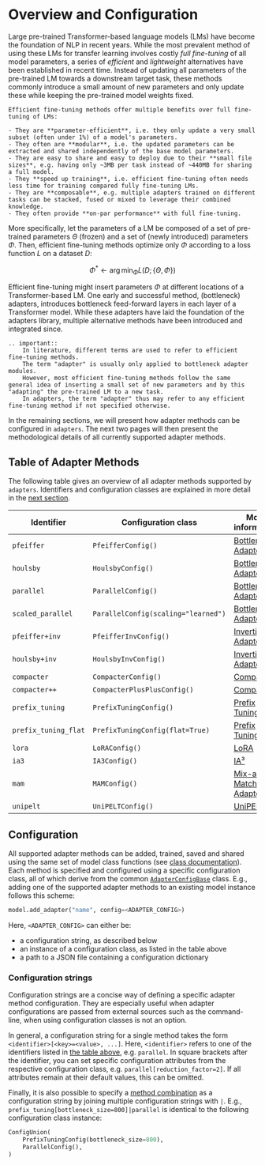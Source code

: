 # Overview and Configuration

Large pre-trained Transformer-based language models (LMs) have become the foundation of NLP in recent years.
While the most prevalent method of using these LMs for transfer learning involves costly *full fine-tuning* of all model parameters, a series of *efficient* and *lightweight* alternatives have been established in recent time.
Instead of updating all parameters of the pre-trained LM towards a downstream target task, these methods commonly introduce a small amount of new parameters and only update these while keeping the pre-trained model weights fixed.

```{admonition} Why use Efficient Fine-Tuning?
Efficient fine-tuning methods offer multiple benefits over full fine-tuning of LMs:

- They are **parameter-efficient**, i.e. they only update a very small subset (often under 1%) of a model's parameters.
- They often are **modular**, i.e. the updated parameters can be extracted and shared independently of the base model parameters.
- They are easy to share and easy to deploy due to their **small file sizes**, e.g. having only ~3MB per task instead of ~440MB for sharing a full model.
- They **speed up training**, i.e. efficient fine-tuning often needs less time for training compared fully fine-tuning LMs.
- They are **composable**, e.g. multiple adapters trained on different tasks can be stacked, fused or mixed to leverage their combined knowledge.
- They often provide **on-par performance** with full fine-tuning.
```

More specifically, let the parameters of a LM be composed of a set of pre-trained parameters $\Theta$ (frozen) and a set of (newly introduced) parameters $\Phi$.
Then, efficient fine-tuning methods optimize only $\Phi$ according to a loss function $L$ on a dataset $D$:

$$
\Phi^* \leftarrow \arg \min_{\Phi} L(D; \{\Theta, \Phi\})
$$

Efficient fine-tuning might insert parameters $\Phi$ at different locations of a Transformer-based LM.
One early and successful method, (bottleneck) adapters, introduces bottleneck feed-forward layers in each layer of a Transformer model.
While these adapters have laid the foundation of the adapters library, multiple alternative methods have been introduced and integrated since.

```{eval-rst}
.. important::
    In literature, different terms are used to refer to efficient fine-tuning methods.
    The term "adapter" is usually only applied to bottleneck adapter modules.
    However, most efficient fine-tuning methods follow the same general idea of inserting a small set of new parameters and by this "adapting" the pre-trained LM to a new task.
    In adapters, the term "adapter" thus may refer to any efficient fine-tuning method if not specified otherwise.
```

In the remaining sections, we will present how adapter methods can be configured in `adapters`.
The next two pages will then present the methodological details of all currently supported adapter methods.

## Table of Adapter Methods

The following table gives an overview of all adapter methods supported by `adapters`.
Identifiers and configuration classes are explained in more detail in the [next section](#configuration).

| Identifier | Configuration class | More information
| --- | --- | --- |
| `pfeiffer` | `PfeifferConfig()` | [Bottleneck Adapters](methods.html#bottleneck-adapters) |
| `houlsby` | `HoulsbyConfig()` | [Bottleneck Adapters](methods.html#bottleneck-adapters) |
| `parallel` | `ParallelConfig()` | [Bottleneck Adapters](methods.html#bottleneck-adapters) |
| `scaled_parallel` | `ParallelConfig(scaling="learned")` | [Bottleneck Adapters](methods.html#bottleneck-adapters) |
| `pfeiffer+inv` | `PfeifferInvConfig()` | [Invertible Adapters](methods.html#language-adapters---invertible-adapters) |
| `houlsby+inv` | `HoulsbyInvConfig()` | [Invertible Adapters](methods.html#language-adapters---invertible-adapters) |
| `compacter` | `CompacterConfig()` | [Compacter](methods.html#compacter) |
| `compacter++` | `CompacterPlusPlusConfig()` | [Compacter](methods.html#compacter) |
| `prefix_tuning` | `PrefixTuningConfig()` | [Prefix Tuning](methods.html#prefix-tuning) |
| `prefix_tuning_flat` | `PrefixTuningConfig(flat=True)` | [Prefix Tuning](methods.html#prefix-tuning) |
| `lora` | `LoRAConfig()` | [LoRA](methods.html#lora) |
| `ia3` | `IA3Config()` | [IA³](methods.html#ia3) |
| `mam` | `MAMConfig()` | [Mix-and-Match Adapters](method_combinations.html#mix-and-match-adapters) |
| `unipelt` | `UniPELTConfig()` | [UniPELT](method_combinations.html#unipelt) |

## Configuration

All supported adapter methods can be added, trained, saved and shared using the same set of model class functions (see [class documentation](transformers.ModelAdaptersMixin)).
Each method is specified and configured using a specific configuration class, all of which derive from the common [`AdapterConfigBase`](transformers.AdapterConfigBase) class.
E.g., adding one of the supported adapter methods to an existing model instance follows this scheme:
```python
model.add_adapter("name", config=<ADAPTER_CONFIG>)
```

Here, `<ADAPTER_CONFIG>` can either be:
- a configuration string, as described below
- an instance of a configuration class, as listed in the table above
- a path to a JSON file containing a configuration dictionary

### Configuration strings

Configuration strings are a concise way of defining a specific adapter method configuration.
They are especially useful when adapter configurations are passed from external sources such as the command-line, when using configuration classes is not an option.

In general, a configuration string for a single method takes the form `<identifier>[<key>=<value>, ...]`.
Here, `<identifier>` refers to one of the identifiers listed in [the table above](#table-of-adapter-methods), e.g. `parallel`.
In square brackets after the identifier, you can set specific configuration attributes from the respective configuration class, e.g. `parallel[reduction_factor=2]`.
If all attributes remain at their default values, this can be omitted.

Finally, it is also possible to specify a [method combination](method_combinations.md) as a configuration string by joining multiple configuration strings with `|`.
E.g., `prefix_tuning[bottleneck_size=800]|parallel` is identical to the following configuration class instance:

```python
ConfigUnion(
    PrefixTuningConfig(bottleneck_size=800),
    ParallelConfig(),
)
```
